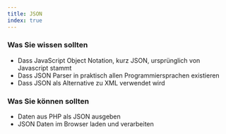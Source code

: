 ```yaml
--- 
title: JSON
index: true
---
```


### Was Sie wissen sollten

* Dass JavaScript Object Notation, kurz JSON,  ursprünglich von Javascript stammt
* Dass JSON Parser in praktisch allen Programmiersprachen existieren
* Dass JSON als Alternative zu XML verwendet wird

### Was Sie können sollten
* Daten aus PHP als JSON ausgeben
* JSON Daten im Browser laden und verarbeiten
